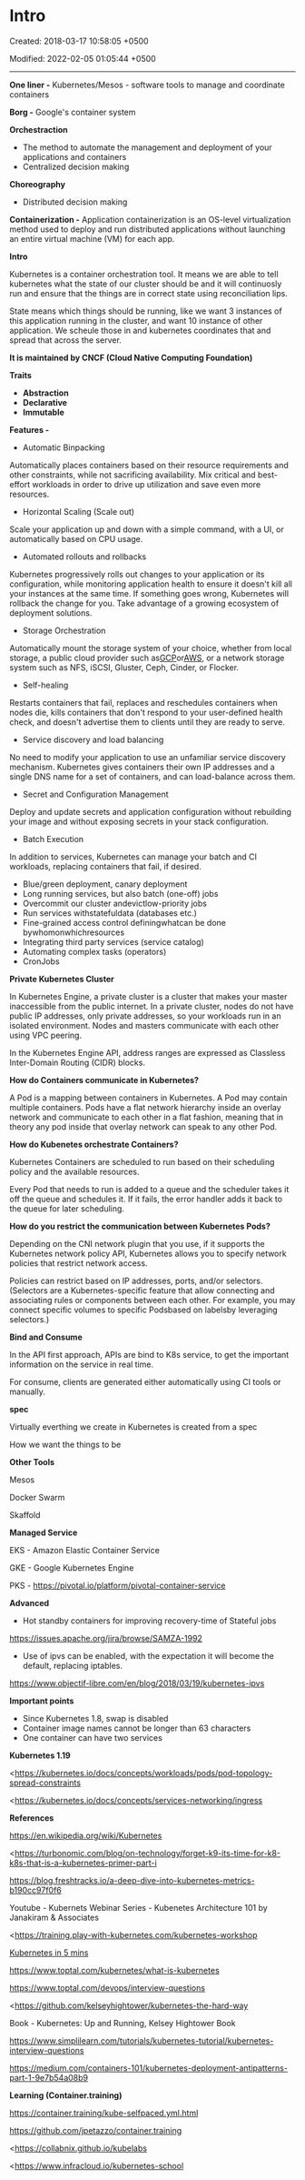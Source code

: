 # Intro

Created: 2018-03-17 10:58:05 +0500

Modified: 2022-02-05 01:05:44 +0500

---

**One liner -** Kubernetes/Mesos - software tools to manage and coordinate containers



**Borg -** Google's container system



**Orchestraction**
-   The method to automate the management and deployment of your applications and containers
-   Centralized decision making



**Choreography**
-   Distributed decision making



**Containerization -** Application containerization is an OS-level virtualization method used to deploy and run distributed applications without launching an entire virtual machine (VM) for each app.



**Intro**

Kubernetes is a container orchestration tool. It means we are able to tell kubernetes what the state of our cluster should be and it will continuosly run and ensure that the things are in correct state using reconciliation lips.



State means which things should be running, like we want 3 instances of this application running in the cluster, and want 10 instance of other application. We scheule those in and kubernetes coordinates that and spread that across the server.



**It is maintained by CNCF (Cloud Native Computing Foundation)**



**Traits**
-   **Abstraction**
-   **Declarative**
-   **Immutable**



**Features -**
-   Automatic Binpacking

Automatically places containers based on their resource requirements and other constraints, while not sacrificing availability. Mix critical and best-effort workloads in order to drive up utilization and save even more resources.
-   Horizontal Scaling (Scale out)

Scale your application up and down with a simple command, with a UI, or automatically based on CPU usage.
-   Automated rollouts and rollbacks

Kubernetes progressively rolls out changes to your application or its configuration, while monitoring application health to ensure it doesn't kill all your instances at the same time. If something goes wrong, Kubernetes will rollback the change for you. Take advantage of a growing ecosystem of deployment solutions.
-   Storage Orchestration

Automatically mount the storage system of your choice, whether from local storage, a public cloud provider such as[GCP](https://cloud.google.com/storage/)or[AWS](https://aws.amazon.com/products/storage/), or a network storage system such as NFS, iSCSI, Gluster, Ceph, Cinder, or Flocker.
-   Self-healing

Restarts containers that fail, replaces and reschedules containers when nodes die, kills containers that don't respond to your user-defined health check, and doesn't advertise them to clients until they are ready to serve.
-   Service discovery and load balancing

No need to modify your application to use an unfamiliar service discovery mechanism. Kubernetes gives containers their own IP addresses and a single DNS name for a set of containers, and can load-balance across them.
-   Secret and Configuration Management

Deploy and update secrets and application configuration without rebuilding your image and without exposing secrets in your stack configuration.
-   Batch Execution

In addition to services, Kubernetes can manage your batch and CI workloads, replacing containers that fail, if desired.


-   Blue/green deployment, canary deployment
-   Long running services, but also batch (one-off) jobs
-   Overcommit our cluster andevictlow-priority jobs
-   Run services withstatefuldata (databases etc.)
-   Fine-grained access control definingwhatcan be done bywhomonwhichresources
-   Integrating third party services (service catalog)
-   Automating complex tasks (operators)
-   CronJobs



**Private Kubernetes Cluster**

In Kubernetes Engine, a private cluster is a cluster that makes your master inaccessible from the public internet. In a private cluster, nodes do not have public IP addresses, only private addresses, so your workloads run in an isolated environment. Nodes and masters communicate with each other using VPC peering.

In the Kubernetes Engine API, address ranges are expressed as Classless Inter-Domain Routing (CIDR) blocks.



**How do Containers communicate in Kubernetes?**

A Pod is a mapping between containers in Kubernetes. A Pod may contain multiple containers. Pods have a flat network hierarchy inside an overlay network and communicate to each other in a flat fashion, meaning that in theory any pod inside that overlay network can speak to any other Pod.



**How do Kubenetes orchestrate Containers?**

Kubernetes Containers are scheduled to run based on their scheduling policy and the available resources.

Every Pod that needs to run is added to a queue and the scheduler takes it off the queue and schedules it. If it fails, the error handler adds it back to the queue for later scheduling.



**How do you restrict the communication between Kubernetes Pods?**

Depending on the CNI network plugin that you use, if it supports the Kubernetes network policy API, Kubernetes allows you to specify network policies that restrict network access.

Policies can restrict based on IP addresses, ports, and/or selectors. (Selectors are a Kubernetes-specific feature that allow connecting and associating rules or components between each other. For example, you may connect specific volumes to specific Podsbased on labelsby leveraging selectors.)



**Bind and Consume**

In the API first approach, APIs are bind to K8s service, to get the important information on the service in real time.

For consume, clients are generated either automatically using CI tools or manually.



**spec**

Virtually everthing we create in Kubernetes is created from a spec

How we want the things to be



**Other Tools**

Mesos

Docker Swarm

Skaffold



**Managed Service**

EKS - Amazon Elastic Container Service

GKE - Google Kubernetes Engine

PKS - <https://pivotal.io/platform/pivotal-container-service>



**Advanced**
-   Hot standby containers for improving recovery-time of Stateful jobs

<https://issues.apache.org/jira/browse/SAMZA-1992>
-   Use of ipvs can be enabled, with the expectation it will become the default, replacing iptables.

<https://www.objectif-libre.com/en/blog/2018/03/19/kubernetes-ipvs>



**Important points**
-   Since Kubernetes 1.8, swap is disabled
-   Container image names cannot be longer than 63 characters
-   One container can have two services



**Kubernetes 1.19**

<https://kubernetes.io/docs/concepts/workloads/pods/pod-topology-spread-constraints

<https://kubernetes.io/docs/concepts/services-networking/ingress



**References**

<https://en.wikipedia.org/wiki/Kubernetes>

<https://turbonomic.com/blog/on-technology/forget-k9-its-time-for-k8-k8s-that-is-a-kubernetes-primer-part-i

<https://blog.freshtracks.io/a-deep-dive-into-kubernetes-metrics-b190cc97f0f6>

Youtube - Kubernets Webinar Series - Kubenetes Architecture 101 by Janakiram & Associates

<https://training.play-with-kubernetes.com/kubernetes-workshop

[Kubernetes in 5 mins](https://www.youtube.com/watch?v=PH-2FfFD2PU)



<https://www.toptal.com/kubernetes/what-is-kubernetes>

<https://www.toptal.com/devops/interview-questions>

<https://github.com/kelseyhightower/kubernetes-the-hard-way

Book - Kubernetes: Up and Running, Kelsey Hightower Book

<https://www.simplilearn.com/tutorials/kubernetes-tutorial/kubernetes-interview-questions>

<https://medium.com/containers-101/kubernetes-deployment-antipatterns-part-1-9e7b54a08b9>



**Learning (Container.training)**

<https://container.training/kube-selfpaced.yml.html>

<https://github.com/jpetazzo/container.training>

<https://collabnix.github.io/kubelabs

<https://www.infracloud.io/kubernetes-school
